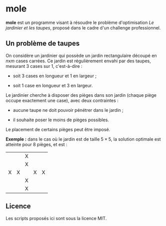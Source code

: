 # mole

**mole** est un programme visant à résoudre le problème d'optimisation *Le jardinier et les taupes*, proposé dans le cadre d'un challenge professionnel.

## Un problème de taupes

On considère un jardinier qui possède un jardin rectangulaire découpé en *n*x*m* cases carrées. Ce jardin est régulièrement envahi par des taupes, mesurant  3 cases sur 1, c'est-à-dire :

  - soit 3 cases en longueur et 1 en largeur ;

  - soit 1 case en longueur et 3 en largeur.

Le jardinier cherche à disposer des pièges dans son jardin (chaque piège occupe exactement une case), avec deux contraintes :

  - aucune taupe ne doit pouvoir pénétrer dans le jardin ;

  - il souhaite poser le moins de pièges possibles.

Le placement de certains pièges peut être imposé.

**Exemple :** dans le cas où le jardin est de taille $5 \times 5$, la solution optimale est atteinte pour 8 pièges, et est :

<table>
<tr>
    <td></td>
    <td></td>
    <td>X</td>
    <td></td>
    <td></td>
</tr>
<tr>
    <td></td>
    <td></td>
    <td>X</td>
    <td></td>
    <td></td>
</tr>
<tr>
    <td>X</td>
    <td>X</td>
    <td></td>
    <td>X</td>
    <td>X</td>
</tr>
<tr>
    <td></td>
    <td></td>
    <td>X</td>
    <td></td>
    <td></td>
</tr>
<tr>
    <td></td>
    <td></td>
    <td>X</td>
    <td></td>
    <td></td>
</tr>
</table>

## Licence

Les scripts proposés ici sont sous la licence MIT.
